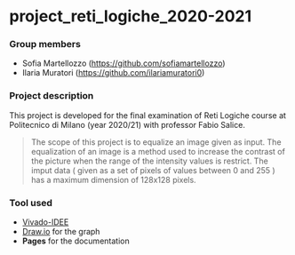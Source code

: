 # project_reti_logiche_2020-2021
### Group members
* Sofia Martellozzo (https://github.com/sofiamartellozzo)
* Ilaria Muratori (https://github.com/ilariamuratori0)
### Project description
This project is developed for the final examination of Reti Logiche course at Politecnico di Milano (year 2020/21) with professor Fabio Salice.
> The scope of this project is to equalize an image given as input. The equalization of an image is a method used to increase the contrast of the picture when the range of the intensity values is restrict. The imput data ( given as a set of pixels of values between 0 and 255 ) has a maximum dimension of 128x128 pixels. 
### Tool used
* [Vivado-IDEE](https://www.xilinx.com/support/download.html) 
* [Draw.io](https://app.diagrams.net) for the graph
* **Pages** for the documentation
